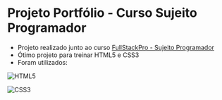 # Projeto Portfólio - Curso Sujeito Programador

- Projeto realizado junto ao curso [FullStackPro - Sujeito Programador](https://sujeitoprogramador.com/fullstackpro/)
- Ótimo projeto para treinar HTML5 e CSS3
- Foram utilizados:

  
![HTML5](https://img.shields.io/badge/HTML5-E34F26?style=for-the-badge&logo=html5&logoColor=white)

![CSS3](https://img.shields.io/badge/CSS3-1572B6?style=for-the-badge&logo=css3&logoColor=white)
